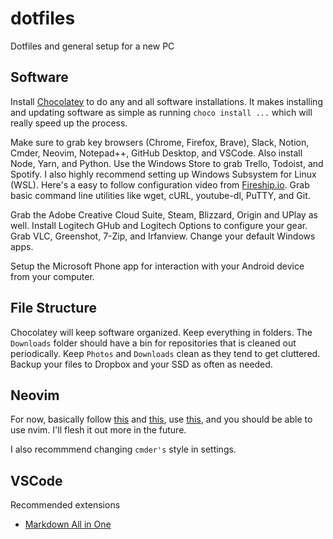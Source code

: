 # dotfiles
Dotfiles and general setup for a new PC

## Software

Install [Chocolatey](https://chocolatey.org/install) to do any and all software installations. It makes installing and updating software as simple as running `choco install ...` which will really speed up the process.

Make sure to grab key browsers (Chrome, Firefox, Brave), Slack, Notion, Cmder, Neovim, Notepad++, GitHub Desktop, and VSCode. Also install Node, Yarn, and Python. Use the Windows Store to grab Trello, Todoist, and Spotify. I also highly recommend setting up Windows Subsystem for Linux (WSL). Here's a easy to follow configuration video from [Fireship.io](https://www.youtube.com/watch?v=-atblwgc63E). Grab basic command line utilities like wget, cURL, youtube-dl, PuTTY, and Git. 

Grab the Adobe Creative Cloud Suite, Steam, Blizzard, Origin and UPlay as well. Install Logitech GHub and Logitech Options to configure your gear. Grab VLC, Greenshot, 7-Zip, and Irfanview. Change your default Windows apps.

Setup the Microsoft Phone app for interaction with your Android device from your computer.

## File Structure

Chocolatey will keep software organized. Keep everything in folders. The `Downloads` folder should have a bin for repositories that is cleaned out periodically. Keep `Photos` and `Downloads` clean as they tend to get cluttered. Backup your files to Dropbox and your SSD as often as needed.

## Neovim

For now, basically follow [this](https://jdhao.github.io/2018/11/15/neovim_configuration_windows/) and [this](https://www.youtube.com/watch?v=2prsFrKwbOo), use [this](https://github.com/Optixal/neovim-init.vim/blob/master/init.vim), and you should be able to use nvim. I'll flesh it out more in the future.

I also recommmend changing `cmder's` style in settings.

## VSCode

Recommended extensions

- [Markdown All in One](https://marketplace.visualstudio.com/items?itemName=yzhang.markdown-all-in-one)